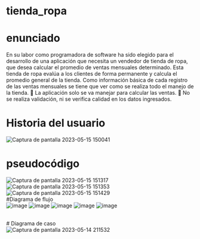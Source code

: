 # tienda_ropa
# enunciado

En su labor como programadora de software ha sido elegido para el desarrollo de una
aplicación que necesita un vendedor de tienda de ropa, que desea calcular el promedio de
ventas mensuales determinado. Esta tienda de ropa evalúa a los clientes de forma
permanente y calcula el promedio general de la tienda. Como información básica de cada
registro de las ventas mensuales se tiene que ver como se realiza todo el manejo de la
tienda.
 La aplicación solo se va manejar para calcular las ventas.
 No se realiza validación, ni se verifica calidad en los datos ingresados.
# Historia del usuario
![Captura de pantalla 2023-05-15 150041](https://github.com/lorenalop20/tienda_ropa/assets/133611678/153d5a0f-4b4f-4395-937e-420278efa21c)
# pseudocódigo<br>
![Captura de pantalla 2023-05-15 151317](https://github.com/lorenalop20/tienda_ropa/assets/133611678/e868600a-19cc-42f2-b0e3-306155643fbd)
<br>
![Captura de pantalla 2023-05-15 151353](https://github.com/lorenalop20/tienda_ropa/assets/133611678/95403514-55d3-4802-93b2-6e8d66acd16f)
<br>
![Captura de pantalla 2023-05-15 151429](https://github.com/lorenalop20/tienda_ropa/assets/133611678/36386b29-960b-41c5-94dd-33f970c8c143)
<br> #Diagrama de flujo <br>
![image](https://github.com/lorenalop20/tienda_ropa/assets/133611678/8306c82a-6068-44e3-940e-1530ecc0eb81)
![image](https://github.com/lorenalop20/tienda_ropa/assets/133611678/77f61ae9-fc43-4e0e-a239-38152b9f6b9c)
![image](https://github.com/lorenalop20/tienda_ropa/assets/133611678/73a70a2a-4db2-4fb3-abc4-1a73270ded06)
![image](https://github.com/lorenalop20/tienda_ropa/assets/133611678/05e899c0-a1d7-4226-9460-be6a5edc7696)
![image](https://github.com/lorenalop20/tienda_ropa/assets/133611678/45dba24d-5d9b-41e5-a346-7f81e5c68172)

<br># Diagrama de caso <br> 
![Captura de pantalla 2023-05-14 211532](https://github.com/lorenalop20/tienda_ropa/assets/133611678/e23a125a-4186-429c-b4d3-f6556b50621f)
